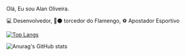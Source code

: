 Olá, Eu sou Alan Oliveira. 

💻 Desenvolvedor,
🔴⚫ torcedor do Flamengo,
⚽ Apostador Esportivo

[![Top Langs](https://github-readme-stats.vercel.app/api/top-langs/?username=anuraghazra&langs_count=8)](https://github.com/anuraghazra/github-readme-stats)

![Anurag's GitHub stats](https://github-readme-stats.vercel.app/api?username=AlanCRF1895&show_icons=true&theme=merko)



